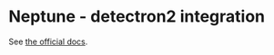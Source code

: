 # Neptune - detectron2 integration

See [the official docs](https://docs.neptune.ai/integrations-and-supported-tools/model-training/).
